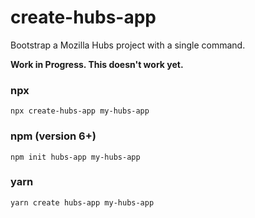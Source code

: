 # create-hubs-app

Bootstrap a Mozilla Hubs project with a single command.

**Work in Progress. This doesn't work yet.**

### npx
```
npx create-hubs-app my-hubs-app
```

### npm (version 6+)
```
npm init hubs-app my-hubs-app
```

### yarn
```
yarn create hubs-app my-hubs-app
```
